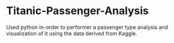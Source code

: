 # Titanic-Passenger-Analysis
Used python in-order to performer a passenger type analysis and visualization of it using the data derived from Kaggle.
